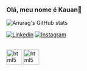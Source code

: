 ### Olá, meu nome é Kauan👋

![Anurag's GitHub stats](https://github-readme-stats.vercel.app/api?username=k1luc&show_icons=true&theme=radical)

[![Linkedin](https://img.shields.io/badge/LinkedIn-0077B5?style=for-the-badge&logo=linkedin&logoColor=white)](https://www.linkedin.com/in/kauan-lucena-de-almeida-amorim-9aa993252/)
[![Instagram](https://img.shields.io/badge/Instagram-E4405F?style=for-the-badge&logo=instagram&logoColor=white)](https://www.instagram.com/kauanlucena.png/)   

<div style"display: inline_block"><br/>
    <img align= "center" height= 41 alt= "html5" src ="https://cdn.jsdelivr.net/gh/devicons/devicon/icons/python/python-original.svg"/>
    <img align= "center" height= 41 alt= "html5" src ="https://cdn.jsdelivr.net/gh/devicons/devicon/icons/dart/dart-original.svg"/> 
</div>      

